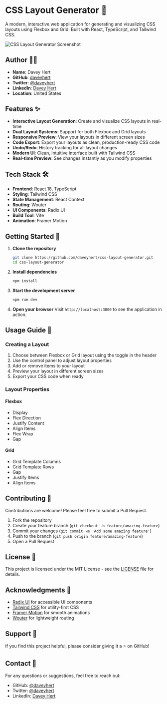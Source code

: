 # CSS Layout Generator 🎨

A modern, interactive web application for generating and visualizing CSS layouts using Flexbox and Grid. Built with React, TypeScript, and Tailwind CSS.

![CSS Layout Generator Screenshot](public/screenshot.png)

## Author 👨‍💻

- **Name**: Davey Hert
- **GitHub**: [daveyhert](https://github.com/daveyhert)
- **Twitter**: [@daveyhert](https://x.com/daveyhert)
- **LinkedIn**: [Davey Hert](https://www.linkedin.com/in/daveyhert/)
- **Location**: United States

## Features ✨

- **Interactive Layout Generation**: Create and visualize CSS layouts in real-time
- **Dual Layout Systems**: Support for both Flexbox and Grid layouts
- **Responsive Preview**: View your layouts in different screen sizes
- **Code Export**: Export your layouts as clean, production-ready CSS code
- **Undo/Redo**: History tracking for all layout changes
- **Modern UI**: Clean, intuitive interface built with Tailwind CSS
- **Real-time Preview**: See changes instantly as you modify properties

## Tech Stack 🛠️

- **Frontend**: React 18, TypeScript
- **Styling**: Tailwind CSS
- **State Management**: React Context
- **Routing**: Wouter
- **UI Components**: Radix UI
- **Build Tool**: Vite
- **Animation**: Framer Motion

## Getting Started 🚀

1. **Clone the repository**

   ```bash
   git clone https://github.com/daveyhert/css-layout-generator.git
   cd css-layout-generator
   ```

2. **Install dependencies**

   ```bash
   npm install
   ```

3. **Start the development server**

   ```bash
   npm run dev
   ```

4. **Open your browser**
   Visit `http://localhost:3000` to see the application in action.

## Usage Guide 📖

### Creating a Layout

1. Choose between Flexbox or Grid layout using the toggle in the header
2. Use the control panel to adjust layout properties
3. Add or remove items to your layout
4. Preview your layout in different screen sizes
5. Export your CSS code when ready

### Layout Properties

#### Flexbox

- Display
- Flex Direction
- Justify Content
- Align Items
- Flex Wrap
- Gap

#### Grid

- Grid Template Columns
- Grid Template Rows
- Gap
- Justify Items
- Align Items

## Contributing 🤝

Contributions are welcome! Please feel free to submit a Pull Request.

1. Fork the repository
2. Create your feature branch (`git checkout -b feature/amazing-feature`)
3. Commit your changes (`git commit -m 'Add some amazing feature'`)
4. Push to the branch (`git push origin feature/amazing-feature`)
5. Open a Pull Request

## License 📄

This project is licensed under the MIT License - see the [LICENSE](LICENSE) file for details.

## Acknowledgments 🙏

- [Radix UI](https://www.radix-ui.com/) for accessible UI components
- [Tailwind CSS](https://tailwindcss.com/) for utility-first CSS
- [Framer Motion](https://www.framer.com/motion/) for smooth animations
- [Wouter](https://github.com/molefrog/wouter) for lightweight routing

## Support 💖

If you find this project helpful, please consider giving it a ⭐️ on GitHub!

## Contact 📧

For any questions or suggestions, feel free to reach out:

- GitHub: [@daveyhert](https://github.com/daveyhert)
- Twitter: [@daveyhert](https://x.com/daveyhert)
- LinkedIn: [Davey Hert](https://www.linkedin.com/in/daveyhert/)

